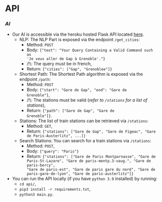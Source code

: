 # API

### **_AI_**

-   Our AI is accessible via the heroku hosted Flask API located <a href="https://api-aia.herokuapp.com">here</a>.
    -   NLP: The NLP Part is exposed via the endpoint <code>/get_cities</code>:
        -   Method: <code>POST</code>
        -   Body: <code>{"text": "Your Query Containing a Valid Command such as 'Je veux aller de Gap à Grenoble'."}</code>
        -   /!\\: The query must be in french,
        -   Return: <code>{"cities": ["Gap", "Grenoblee"]}</code>
    -   Shortest Path: The Shortest Path algorithm is exposed via the endpoint <code>/path</code>:
        -   Method: <code>POST</code>
        -   Body: <code>{"start": "Gare de Gap", "end": "Gare de Grenoble"}</code>,
        -   /!\\: The stations must be valid (_refer to <code>/stations</code> for a list of stations_),
        -   Return: <code>{"path": ["Gare de Gap", "Gare de Grenoble"]}</code>.
    -   Stations: The list of train stations can be retrieved via <code>/stations</code>:
        -   Method: <code>GET</code>,
        -   Return: <code>{"stations": ["Gare de Gap", "Gare de Figeac", "Gare de Paris-Austerlitz", ...]}</code>
    -   Search Stations: You can search for a train stations via <code>/stations</code>:
        -   Method: <code>POST</code>,
        -   Body: <code>{"query": "Paris"}</code>
        -   Return: <code>{"stations": ["Gare de Paris Montparnasse", "Gare de Paris-St-Lazare", "Gare de paris-montp.3-vaug.", "Gare de paris-bercy", "Gare de paris-est", "Gare de paris gare du nord", "Gare de paris-gare-de-lyon", "Gare de paris-austerlitz"]}</code>
-   You can run the API locally (if you have <code>python 3.9</code> installed) by running:
    -   <code>cd api/</code>,
    -   <code>pip3 install -r requirements.txt</code>,
    -   <code>python3 main.py</code>.
